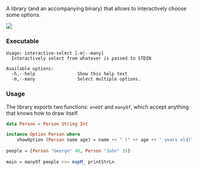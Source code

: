 A library (and an accompanying binary) that allows to interactively choose some options.

![](https://dl.dropboxusercontent.com/spa/dlqheu39w0arg9q/qni4-rn_.png)

### Executable

```
Usage: interactive-select [-m|--many]
  Interactively select from whatever is passed to STDIN

Available options:
  -h,--help                Show this help text
  -m,--many                Select multiple options.
```

### Usage

The library exports two functions: `oneOf` and `manyOf`, which accept anything that knows how to draw itself.

```haskell
data Person = Person String Int

instance Option Person where
    showOption (Person name age) = name ++ " (" ++ age ++ " years old)"
    
people = [Person "George" 40, Person "John" 35]    
    
main = manyOf people >>= mapM_ printStrLn
```
